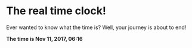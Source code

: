 # The real time clock!

Ever wanted to know what the time is? Well, your journey is about to end!

**The time is Nov 11, 2017, 06:16**